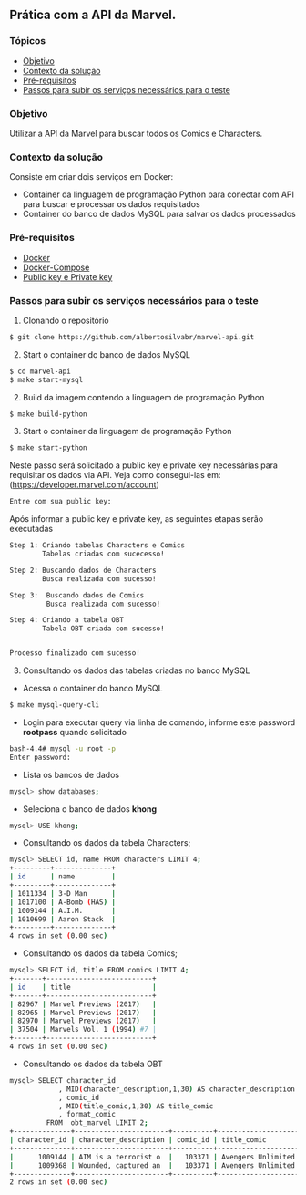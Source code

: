 ## Prática com a API da Marvel.

### Tópicos

- [Objetivo](https://github.com/albertosilvabr/marvel-api#objetivo)
- [Contexto da solução](https://github.com/albertosilvabr/marvel-api#contexto-da-solu%C3%A7%C3%A3o)
- [Pré-requisitos](https://github.com/albertosilvabr/marvel-api#pr%C3%A9-requisitos)
- [Passos para subir os serviços necessários para o teste](https://github.com/albertosilvabr/marvel-api#passos-para-subir-os-servi%C3%A7os-necess%C3%A1rios-para-o-teste)

### Objetivo

Utilizar a API da Marvel para buscar todos os Comics e Characters.


### Contexto da solução

Consiste em criar dois serviços em Docker:

- Container da linguagem de programação Python para conectar com API 
para buscar e processar os dados requisitados
- Container do banco de dados MySQL para salvar os dados processados

### Pré-requisitos

- [Docker](https://docs.docker.com/get-docker/)
- [Docker-Compose](https://docs.docker.com/compose/gettingstarted/)
- [Public key e Private key](https://developer.marvel.com/account)

### Passos para subir os serviços necessários para o teste

1. Clonando o repositório

```sh
$ git clone https://github.com/albertosilvabr/marvel-api.git
```

2. Start o container do banco de dados MySQL

```sh
$ cd marvel-api
$ make start-mysql
```
2. Build da imagem contendo a linguagem de programação Python
```sh
$ make build-python
```

3. Start o container da linguagem de programação Python

```sh
$ make start-python
```

Neste passo será solicitado a public key e private key necessárias para requisitar os dados via API. Veja como consegui-las em: (https://developer.marvel.com/account)

```sh
Entre com sua public key:
```

Após informar a public key e private key, as seguintes etapas serão executadas 

```sh
Step 1: Criando tabelas Characters e Comics
        Tabelas criadas com sucecesso!

Step 2: Buscando dados de Characters
        Busca realizada com sucesso!

Step 3:  Buscando dados de Comics
         Busca realizada com sucesso!

Step 4: Criando a tabela OBT
        Tabela OBT criada com sucesso!


Processo finalizado com sucesso!
```

3. Consultando os dados das tabelas criadas no banco MySQL

- Acessa o container do banco MySQL
```sh
$ make mysql-query-cli 
```

- Login para executar query via linha de comando, informe este password **rootpass** quando solicitado 
```sh
bash-4.4# mysql -u root -p
Enter password:
```

- Lista os bancos de dados
```sh
mysql> show databases;
```

- Seleciona o banco de dados **khong**
```sh
mysql> USE khong;
```

- Consultando os dados da tabela Characters;
```sh
mysql> SELECT id, name FROM characters LIMIT 4;
+---------+--------------+
| id      | name         |
+---------+--------------+
| 1011334 | 3-D Man      |
| 1017100 | A-Bomb (HAS) |
| 1009144 | A.I.M.       |
| 1010699 | Aaron Stack  |
+---------+--------------+
4 rows in set (0.00 sec)
```

- Consultando os dados da tabela Comics;
```sh
mysql> SELECT id, title FROM comics LIMIT 4;
+-------+--------------------------+
| id    | title                    |
+-------+--------------------------+
| 82967 | Marvel Previews (2017)   |
| 82965 | Marvel Previews (2017)   |
| 82970 | Marvel Previews (2017)   |
| 37504 | Marvels Vol. 1 (1994) #7 |
+-------+--------------------------+
4 rows in set (0.00 sec)

```

- Consultando os dados da tabela OBT
```sh
mysql> SELECT character_id
            , MID(character_description,1,30) AS character_description
            , comic_id
            , MID(title_comic,1,30) AS title_comic 
            , format_comic 
         FROM  obt_marvel LIMIT 2;
+--------------+-----------------------+----------+----------------------+------------------------+
| character_id | character_description | comic_id | title_comic          | format_comic           |
+--------------+-----------------------+----------+----------------------+------------------------+
|      1009144 | AIM is a terrorist o  |   103371 | Avengers Unlimited I | Digital Vertical Comic |
|      1009368 | Wounded, captured an  |   103371 | Avengers Unlimited I | Digital Vertical Comic |
+--------------+-----------------------+----------+----------------------+------------------------+
2 rows in set (0.00 sec)
```
